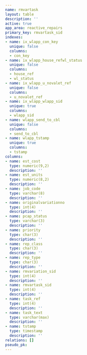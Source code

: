 ```yaml
---
name: rmvartask
layout: table
description: ''
active: true
app_area: reactive_repairs
primary_key: rmvartask_sid
indexes:
- name: ix_wlapp_con_key
  unique: false
  columns:
  - con_key
- name: ix_wlapp_house_refwl_status
  unique: false
  columns:
  - house_ref
  - wl_status
- name: ix_wlapp_u_novalet_ref
  unique: false
  columns:
  - u_novalet_ref
- name: ix_wlapp_wlapp_sid
  unique: true
  columns:
  - wlapp_sid
- name: wlapp_send_to_cbl
  unique: false
  columns:
  - send_to_cbl
- name: wlapp_tstamp
  unique: true
  columns:
  - tstamp
columns:
- name: est_cost
  type: numeric(9,2)
  description: ''
- name: est_units
  type: numeric(8,2)
  description: ''
- name: job_code
  type: varchar(8)
  description: ''
- name: originalvariationno
  type: int(4)
  description: ''
- name: pcap_status
  type: varchar(3)
  description: ''
- name: priority
  type: char(3)
  description: ''
- name: rep_class
  type: char(3)
  description: ''
- name: rep_type
  type: char(3)
  description: ''
- name: rmvariation_sid
  type: int(4)
  description: ''
- name: rmvartask_sid
  type: int(4)
  description: ''
- name: task_ref
  type: int(4)
  description: ''
- name: task_text
  type: varchar(max)
  description: ''
- name: tstamp
  type: timestamp
  description: ''
relations: []
pseudo_pk: 
---
```


